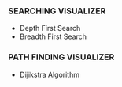
### SEARCHING VISUALIZER

- Depth First Search
- Breadth First Search

### PATH FINDING VISUALIZER

- Dijikstra Algorithm

